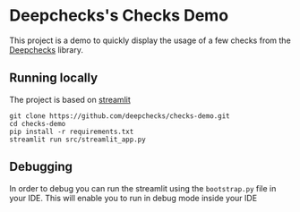 # Deepchecks's Checks Demo

This project is a demo to quickly display the usage of a few checks from the [Deepchecks](https://github.com/deepchecks/deepchecks) 
library.

## Running locally
The project is based on [streamlit](https://streamlit.io/)
```
git clone https://github.com/deepchecks/checks-demo.git
cd checks-demo
pip install -r requirements.txt
streamlit run src/streamlit_app.py
```

## Debugging
In order to debug you can run the streamlit using the `bootstrap.py` file in your IDE. This will enable you to run in debug mode inside your IDE
